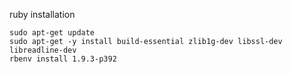 ruby installation


    sudo apt-get update
    sudo apt-get -y install build-essential zlib1g-dev libssl-dev libreadline-dev
    rbenv install 1.9.3-p392
